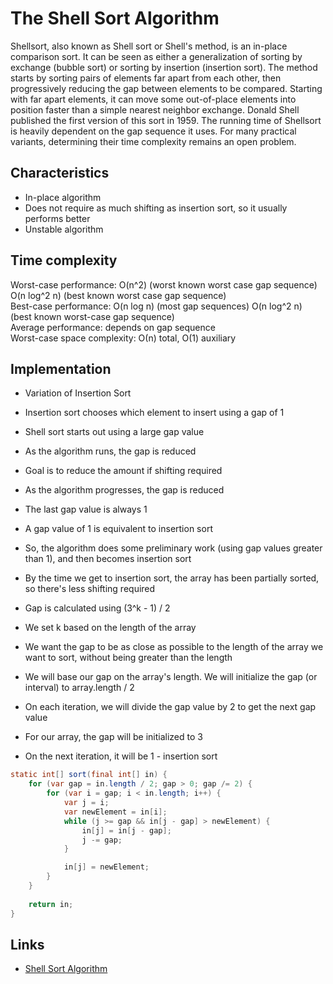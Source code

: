 # The Shell Sort Algorithm

Shellsort, also known as Shell sort or Shell's method, is an in-place comparison sort. It can be seen as either 
a generalization of sorting by exchange (bubble sort) or sorting by insertion (insertion sort). The method starts by 
sorting pairs of elements far apart from each other, then progressively reducing the gap between elements to be compared. 
Starting with far apart elements, it can move some out-of-place elements into position faster than a simple nearest 
neighbor exchange. Donald Shell published the first version of this sort in 1959. The running time of Shellsort is 
heavily dependent on the gap sequence it uses. For many practical variants, determining their time complexity remains 
an open problem.

## Characteristics

- In-place algorithm
- Does not require as much shifting as insertion sort, so it usually performs better
- Unstable algorithm

## Time complexity

Worst-case performance: O(n^2) (worst known worst case gap sequence) O(n log^2 n) (best known worst case gap sequence)<br>
Best-case performance: O(n log n) (most gap sequences) O(n log^2 n) (best known worst-case gap sequence)<br>
Average performance: depends on gap sequence<br>
Worst-case space complexity: О(n) total, O(1) auxiliary

## Implementation

* Variation of Insertion Sort
* Insertion sort chooses which element to insert using a gap of 1
* Shell sort starts out using a large gap value
* As the algorithm runs, the gap is reduced
* Goal is to reduce the amount if shifting required
* As the algorithm progresses, the gap is reduced
* The last gap value is always 1
* A gap value of 1 is equivalent to insertion sort
* So, the algorithm does some preliminary work (using gap values greater than 1), and then becomes insertion sort
* By the time we get to insertion sort, the array has been partially sorted, so there's less shifting required

* Gap is calculated using (3^k - 1) / 2
* We set k based on the length of the array
* We want the gap to be as close as possible to the length of the array we want to sort, 
without being greater than the length 
* We will base our gap on the array's length. We will initialize the gap (or interval) to array.length / 2
* On each iteration, we will divide the gap value by 2 to get the next gap value
* For our array, the gap will be initialized to 3
* On the next iteration, it will be 1 - insertion sort

```java
static int[] sort(final int[] in) {
    for (var gap = in.length / 2; gap > 0; gap /= 2) {
        for (var i = gap; i < in.length; i++) {
            var j = i;
            var newElement = in[i];
            while (j >= gap && in[j - gap] > newElement) {
                in[j] = in[j - gap];
                j -= gap;
            }

            in[j] = newElement;
        }
    }
    
    return in;
}
```

## Links

* [Shell Sort Algorithm](https://en.wikipedia.org/wiki/Shellsort)